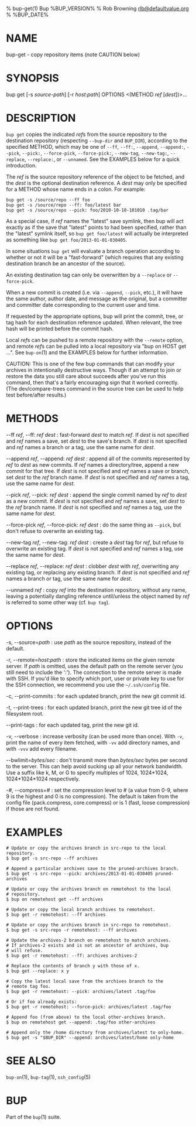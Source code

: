% bup-get(1) Bup %BUP_VERSION%
% Rob Browning <rlb@defaultvalue.org>
% %BUP_DATE%

# NAME

bup-get - copy repository items (note CAUTION below)

# SYNOPSIS

bup get \[-s *source-path*\] \[-r *host*:*path*\]  OPTIONS \<(METHOD *ref* [*dest*])\>...

# DESCRIPTION

`bup get` copies the indicated *ref*s from the source repository to
the destination repository (respecting `--bup-dir` and `BUP_DIR`),
according to the specified METHOD, which may be one of `--ff`,
`--ff:`, `--append`, `--append:`, `--pick`, `--pick:`, `--force-pick`,
`--force-pick:`, `--new-tag`, `--new-tag:`, `--replace`, `--replace:`,
or `--unnamed`.  See the EXAMPLES below for a quick introduction.

The *ref* is the source repository reference of the object to be
fetched, and the *dest* is the optional destination reference.  A
*dest* may only be specified for a METHOD whose name ends in a colon.
For example:

    bup get -s /source/repo --ff foo
    bup get -s /source/repo --ff: foo/latest bar
    bup get -s /source/repo --pick: foo/2010-10-10-101010 .tag/bar

As a special case, if *ref* names the "latest" save symlink, then bup
will act exactly as if the save that "latest" points to had been
specified, rather than the "latest" symlink itself, so `bup get
foo/latest` will actually be interpreted as something like `bup get
foo/2013-01-01-030405`.

In some situations `bup get` will evaluate a branch operation
according to whether or not it will be a "fast-forward" (which
requires that any existing destination branch be an ancestor of the
source).

An existing destination tag can only be overwritten by a `--replace`
or `--force-pick`.

When a new commit is created (i.e. via `--append`, `--pick`, etc.), it
will have the same author, author date, and message as the original,
but a committer and committer date corresponding to the current user
and time.

If requested by the appropriate options, bup will print the commit,
tree, or tag hash for each destination reference updated.  When
relevant, the tree hash will be printed before the commit hash.

Local *ref*s can be pushed to a remote repository with the `--remote`
option, and remote *ref*s can be pulled into a local repository via
"bup on HOST get ...".  See `bup-on`(1) and the EXAMPLES below for
further information.

CAUTION: This is one of the few bup commands that can modify your
archives in intentionally destructive ways.  Though if an attempt to
join or restore the data you still care about succeeds after you've
run this command, then that's a fairly encouraging sign that it worked
correctly.  (The dev/compare-trees command in the source tree can be
used to help test before/after results.)

# METHODS

\--ff *ref*, \--ff: *ref* *dest*
:   fast-forward *dest* to match *ref*.  If *dest* is not specified
    and *ref* names a save, set *dest* to the save's branch.  If
    *dest* is not specified and *ref* names a branch or a tag, use the
    same name for *dest*.

\--append *ref*, \--append: *ref* *dest*
:   append all of the commits represented by *ref* to *dest* as new
    commits.  If *ref* names a directory/tree, append a new commit for
    that tree.  If *dest* is not specified and *ref* names a save or
    branch, set *dest* to the *ref* branch name.  If *dest* is not
    specified and *ref* names a tag, use the same name for *dest*.

\--pick *ref*, \--pick: *ref* *dest*
:   append the single commit named by *ref* to *dest* as a new commit.
    If *dest* is not specified and *ref* names a save, set *dest* to
    the *ref* branch name.  If *dest* is not specified and *ref* names
    a tag, use the same name for *dest*.

\--force-pick *ref*, \--force-pick: *ref* *dest*
:   do the same thing as `--pick`, but don't refuse to overwrite an
    existing tag.

\--new-tag *ref*, \--new-tag: *ref* *dest*
:   create a *dest* tag for *ref*, but refuse to overwrite an existing
    tag.  If *dest* is not specified and *ref* names a tag, use the
    same name for *dest*.

\--replace *ref*, \--replace: *ref* *dest*
:   clobber *dest* with *ref*, overwriting any existing tag, or
    replacing any existing branch.  If *dest* is not specified and
    *ref* names a branch or tag, use the same name for *dest*.

\--unnamed *ref*
:   copy *ref* into the destination repository, without any name,
    leaving a potentially dangling reference until/unless the object
    named by *ref* is referred to some other way (cf. `bup tag`).

# OPTIONS

-s, \--source=*path*
:   use *path* as the source repository, instead of the default.

-r, \--remote=*host*:*path*
:   store the indicated items on the given remote server.  If *path*
    is omitted, uses the default path on the remote server (you still
    need to include the ':').  The connection to the remote server is
    made with SSH.  If you'd like to specify which port, user or
    private key to use for the SSH connection, we recommend you use
    the `~/.ssh/config` file.

-c, \--print-commits
:   for each updated branch, print the new git commit id.

-t, \--print-trees
:   for each updated branch, print the new git tree id of the
    filesystem root.

\--print-tags
:   for each updated tag, print the new git id.

-v, \--verbose
:   increase verbosity (can be used more than once).  With
    `-v`, print the name of every item fetched, with `-vv` add
    directory names, and with `-vvv` add every filename.

\--bwlimit=*bytes/sec*
:   don't transmit more than *bytes/sec* bytes per second to the
    server.  This can help avoid sucking up all your network
    bandwidth.  Use a suffix like k, M, or G to specify multiples of
    1024, 1024\*1024, 1024\*1024\*1024 respectively.

-*#*, \--compress=*#*
:   set the compression level to # (a value from 0-9, where
    9 is the highest and 0 is no compression).  The default
    is taken from the config file (pack.compress, core.compress)
    or is 1 (fast, loose compression) if those are not found.

# EXAMPLES

    # Update or copy the archives branch in src-repo to the local repository.
    $ bup get -s src-repo --ff archives

    # Append a particular archives save to the pruned-archives branch.
    $ bup get -s src-repo --pick: archives/2013-01-01-030405 pruned-archives

    # Update or copy the archives branch on remotehost to the local
    # repository.
    $ bup on remotehost get --ff archives

    # Update or copy the local branch archives to remotehost.
    $ bup get -r remotehost: --ff archives

    # Update or copy the archives branch in src-repo to remotehost.
    $ bup get -s src-repo -r remotehost: --ff archives

    # Update the archives-2 branch on remotehost to match archives.
    # If archives-2 exists and is not an ancestor of archives, bup
    # will refuse.
    $ bup get -r remotehost: --ff: archives archives-2

    # Replace the contents of branch y with those of x.
    $ bup get --replace: x y

    # Copy the latest local save from the archives branch to the
    # remote tag foo.
    $ bup get -r remotehost: --pick: archives/latest .tag/foo

    # Or if foo already exists:
    $ bup get -r remotehost: --force-pick: archives/latest .tag/foo

    # Append foo (from above) to the local other-archives branch.
    $ bup on remotehost get --append: .tag/foo other-archives

    # Append only the /home directory from archives/latest to only-home.
    $ bup get -s "$BUP_DIR" --append: archives/latest/home only-home

# SEE ALSO

`bup-on`(1), `bup-tag`(1), `ssh_config`(5)

# BUP

Part of the `bup`(1) suite.
